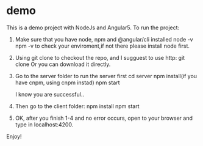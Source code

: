 # demo
This is a demo project with NodeJs and Angular5.
To run the project:
1. Make sure that you have node, npm and @angular/cli installed
    node -v
    npm -v
    to check your enviroment,if not there please install node first.
2. Using git clone to checkout the repo, and I sugguest to use http:
    git clone 
   Or you can download it directly.
3. Go to the server folder to run the server first
    cd server
    npm install(if you have cnpm, using cnpm instad)
    npm start
    
    I know you are successful..
    
4. Then go to the client folder:
    npm install
    npm start
    
5. OK, after you finish 1-4 and no error occurs, open to your browser and type in localhost:4200.


Enjoy!
